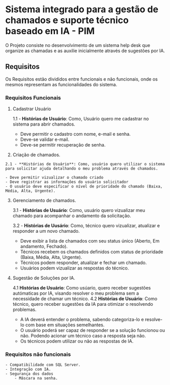 # Sistema integrado para a gestão de chamados e suporte técnico baseado em IA - PIM 
O Projeto consiste no desenvolvimento de um sistema help desk que organize as chamadas e as auxilie inicialmente através de sugestões por IA.

## Requisitos
Os Requisitos estão divididos entre funcionais e não funcionais, onde os mesmos representam as funcionalidades do sistema.
### Requisitos Funcionais
1. Cadastrar Usuário

    1.1 - **Histórias de Usuário**: Como, Usuário quero me cadastrar no sistema para abrir chamados.

    - Deve permitir o cadastro com nome, e-mail e senha.
    - Deve-se validar e-mail.
    * Deve-se permitir recuperação de senha.

100. Criação de chamados.

    2.1 - **Histórias de Usuário**: Como, usuário quero utilizar o sistema para solicitar ajuda detalhando o meu problema através de chamados.

    - Deve permitir vizualizar o chamado criado
    - Deve registrar as informações do usuário solicitador
    - O usuário deve especificar o nível de prioridade do chamado (Baixa, Média, Alta, Urgente).

3. Gerenciamento de chamados.

    3.1 - **Histórias de Usuário**: Como, usuário quero vizualizar meu chamado para acompanhar o andamento da solicitação.
    
    3.2 - **Histórias de Uusário**: Como, técnico quero vizualizar, atualizar e responder a um novo chamado.

    - Deve exibir a lista de chamados com seu status único (Aberto, Em andamento, Fechado).
    - Técnicos recebem os chamados definidos com status de prioridade (Baixa, Média, Alta, Urgente).
    - Técnicos podem responder, atualizar e fechar um chamado.
    - Usuários podem vizualizar as respostas do técnico.

4. Sugestão de Soluções por IA.

    4.1 **Histórias de Usuário**: Como usúario, quero receber sugestões autómaticas por IA, visando resolver o meu problema sem a necessidade de chamar um técnico.
    4.2 **Histórias de Usuário**: Como técnico, quero receber sugestões da IA para otimizar o resolvendo problemas.

    - A IA deverá entender o problema, sabendo categoriza-lo e resolve-lo com base em situações semelhantes.
    - O usuário poderá ser capaz de responder se a solução funcionou ou não. Podendo acionar um técnico caso a resposta seja não.
    - Os técnicos podem utilizar ou não as respostas de IA. 

### Requisitos não funcionais
    - Compatibilidade com SQL Server.
    - Integração com IA.
    - Segurança dos dados
        - Máscara na senha.
    